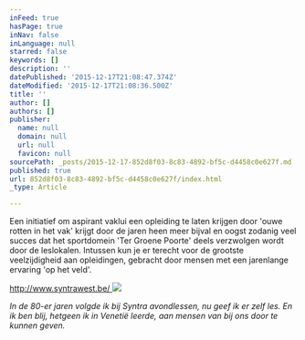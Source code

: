 ```yaml
---
inFeed: true
hasPage: true
inNav: false
inLanguage: null
starred: false
keywords: []
description: ''
datePublished: '2015-12-17T21:08:47.374Z'
dateModified: '2015-12-17T21:08:36.500Z'
title: ''
author: []
authors: []
publisher:
  name: null
  domain: null
  url: null
  favicon: null
sourcePath: _posts/2015-12-17-852d8f03-8c83-4892-bf5c-d4458c0e627f.md
published: true
url: 852d8f03-8c83-4892-bf5c-d4458c0e627f/index.html
_type: Article

---
```

Een initiatief om aspirant vaklui een opleiding te laten krijgen door 'ouwe rotten in het vak' krijgt door de jaren heen meer bijval en oogst zodanig veel succes dat het sportdomein 'Ter Groene Poorte' deels verzwolgen wordt door de leslokalen. Intussen kun je er terecht voor de grootste veelzijdigheid aan opleidingen, gebracht door mensen met een jarenlange ervaring 'op het veld'. 

[http://www.syntrawest.be/ ][0]
![](https://the-grid-user-content.s3-us-west-2.amazonaws.com/c18fa9f2-90a0-4a7a-8953-97db1e5dbdec.jpg)

_In de 80-er jaren volgde ik bij Syntra avondlessen, nu geef ik er zelf les. En ik ben blij, hetgeen ik in Venetië leerde, aan mensen van bij ons door te kunnen geven._

[0]: http://www.syntrawest.be/